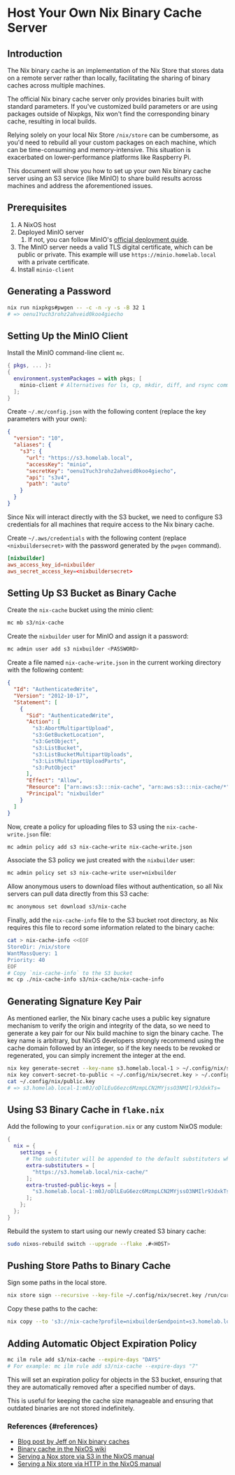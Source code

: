 # Host Your Own Nix Binary Cache Server

## Introduction

The Nix binary cache is an implementation of the Nix Store that stores data on a remote
server rather than locally, facilitating the sharing of binary caches across multiple
machines.

The official Nix binary cache server only provides binaries built with standard
parameters. If you've customized build parameters or are using packages outside of
Nixpkgs, Nix won't find the corresponding binary cache, resulting in local builds.

Relying solely on your local Nix Store `/nix/store` can be cumbersome, as you'd need to
rebuild all your custom packages on each machine, which can be time-consuming and
memory-intensive. This situation is exacerbated on lower-performance platforms like
Raspberry Pi.

This document will show you how to set up your own Nix binary cache server using an S3
service (like MinIO) to share build results across machines and address the aforementioned
issues.

## Prerequisites

1. A NixOS host
1. Deployed MinIO server
   1. If not, you can follow MinIO's
      [official deployment guide](https://min.io/docs/minio/linux/operations/installation.html).
1. The MinIO server needs a valid TLS digital certificate, which can be public or private.
   This example will use `https://minio.homelab.local` with a private certificate.
1. Install `minio-client`

## Generating a Password

```bash
nix run nixpkgs#pwgen -- -c -n -y -s -B 32 1
# => oenu1Yuch3rohz2ahveid0koo4giecho
```

## Setting Up the MinIO Client

Install the MinIO command-line client `mc`.

```nix
{ pkgs, ... }:
{
  environment.systemPackages = with pkgs; [
    minio-client # Alternatives for ls, cp, mkdir, diff, and rsync commands for file systems and object storage
  ];
}
```

Create `~/.mc/config.json` with the following content (replace the key parameters with
your own):

```json
{
  "version": "10",
  "aliases": {
    "s3": {
      "url": "https://s3.homelab.local",
      "accessKey": "minio",
      "secretKey": "oenu1Yuch3rohz2ahveid0koo4giecho",
      "api": "s3v4",
      "path": "auto"
    }
  }
}
```

Since Nix will interact directly with the S3 bucket, we need to configure S3 credentials
for all machines that require access to the Nix binary cache.

Create `~/.aws/credentials` with the following content (replace `<nixbuildersecret>` with
the password generated by the `pwgen` command).

```conf
[nixbuilder]
aws_access_key_id=nixbuilder
aws_secret_access_key=<nixbuildersecret>
```

## Setting Up S3 Bucket as Binary Cache

Create the `nix-cache` bucket using the minio client:

```bash
mc mb s3/nix-cache
```

Create the `nixbuilder` user for MinIO and assign it a password:

```bash
mc admin user add s3 nixbuilder <PASSWORD>
```

Create a file named `nix-cache-write.json` in the current working directory with the
following content:

```json
{
  "Id": "AuthenticatedWrite",
  "Version": "2012-10-17",
  "Statement": [
    {
      "Sid": "AuthenticatedWrite",
      "Action": [
        "s3:AbortMultipartUpload",
        "s3:GetBucketLocation",
        "s3:GetObject",
        "s3:ListBucket",
        "s3:ListBucketMultipartUploads",
        "s3:ListMultipartUploadParts",
        "s3:PutObject"
      ],
      "Effect": "Allow",
      "Resource": ["arn:aws:s3:::nix-cache", "arn:aws:s3:::nix-cache/*"],
      "Principal": "nixbuilder"
    }
  ]
}
```

Now, create a policy for uploading files to S3 using the `nix-cache-write.json` file:

```bash
mc admin policy add s3 nix-cache-write nix-cache-write.json
```

Associate the S3 policy we just created with the `nixbuilder` user:

```bash
mc admin policy set s3 nix-cache-write user=nixbuilder
```

Allow anonymous users to download files without authentication, so all Nix servers can
pull data directly from this S3 cache:

```bash
mc anonymous set download s3/nix-cache
```

Finally, add the `nix-cache-info` file to the S3 bucket root directory, as Nix requires
this file to record some information related to the binary cache:

```bash
cat > nix-cache-info <<EOF
StoreDir: /nix/store
WantMassQuery: 1
Priority: 40
EOF
# Copy `nix-cache-info` to the S3 bucket
mc cp ./nix-cache-info s3/nix-cache/nix-cache-info
```

## Generating Signature Key Pair

As mentioned earlier, the Nix binary cache uses a public key signature mechanism to verify
the origin and integrity of the data, so we need to generate a key pair for our Nix build
machine to sign the binary cache. The key name is arbitrary, but NixOS developers strongly
recommend using the cache domain followed by an integer, so if the key needs to be revoked
or regenerated, you can simply increment the integer at the end.

```bash
nix key generate-secret --key-name s3.homelab.local-1 > ~/.config/nix/secret.key
nix key convert-secret-to-public < ~/.config/nix/secret.key > ~/.config/nix/public.key
cat ~/.config/nix/public.key
# => s3.homelab.local-1:m0J/oDlLEuG6ezc6MzmpLCN2MYjssO3NMIlr9JdxkTs=
```

## Using S3 Binary Cache in `flake.nix`

Add the following to your `configuration.nix` or any custom NixOS module:

```nix
{
  nix = {
    settings = {
      # The substituter will be appended to the default substituters when fetching packages.
      extra-substituters = [
        "https://s3.homelab.local/nix-cache/"
      ];
      extra-trusted-public-keys = [
        "s3.homelab.local-1:m0J/oDlLEuG6ezc6MzmpLCN2MYjssO3NMIlr9JdxkTs="
      ];
    };
  };
}
```

Rebuild the system to start using our newly created S3 binary cache:

```bash
sudo nixos-rebuild switch --upgrade --flake .#<HOST>
```

## Pushing Store Paths to Binary Cache

Sign some paths in the local store.

```bash
nix store sign --recursive --key-file ~/.config/nix/secret.key /run/current-system
```

Copy these paths to the cache:

```bash
nix copy --to 's3://nix-cache?profile=nixbuilder&endpoint=s3.homelab.local' /run/current-system
```

## Adding Automatic Object Expiration Policy

```bash
mc ilm rule add s3/nix-cache --expire-days "DAYS"
# For example: mc ilm rule add s3/nix-cache --expire-days "7"
```

This will set an expiration policy for objects in the S3 bucket, ensuring that they are
automatically removed after a specified number of days.

This is useful for keeping the cache size manageable and ensuring that outdated binaries
are not stored indefinitely.

### References {#references}

- [Blog post by Jeff on Nix binary caches](https://jcollie.github.io/nixos/2022/04/27/nixos-binary-cache-2022.html)
- [Binary cache in the NixOS wiki](https://nixos.wiki/wiki/Binary_Cache)
- [Serving a Nox store via S3 in the NixOS manual](https://nixos.org/manual/nix/stable/package-management/s3-substituter.html)
- [Serving a Nix store via HTTP in the NixOS manual](https://nixos.org/manual/nix/stable/package-management/binary-cache-substituter.html)
